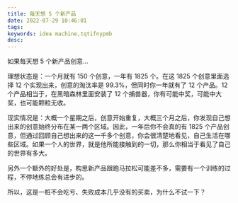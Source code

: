 ```yaml
---
title: 每天想 5 个新产品
date: 2022-07-29 10:46:01
tags: 
keywords: idea machine,tqtifnypmb
desc:
---
```


如果每天想 5 个新产品创意...

理想状态是：一个月就有 150 个创意，一年有 1825 个。在这 1825 个创意里面选择 12 个实现出来，创意的淘汰率是 99.3%，但同时你一年就有了 12 个产品。12 个产品相当于，在黑暗森林里面安装了 12 个捕兽器，你有可能中奖，可能中大奖，也可能颗粒无收。

现实情况是：大概一个星期之后，创意开始重复，大概三个月之后，你发现自己想出来的创意始终分布在某一两个区域。因此，一年后你不会真的有 1825 个产品创意，但通过回顾自己想出来的这一千多个创意，你会很清楚地看见，自己生活在哪些区域。如果一个人的世界，就是他所能接触到的一切，那么你相当于看见了自己的世界有多大。

另外一个额外的好处是，构思新产品跟跑马拉松可能差不多，需要有一个训练的过程，不停地练总会有进步的。

所以，这是一桩不会吃亏、失败成本几乎没有的买卖，为什么不试一下？
